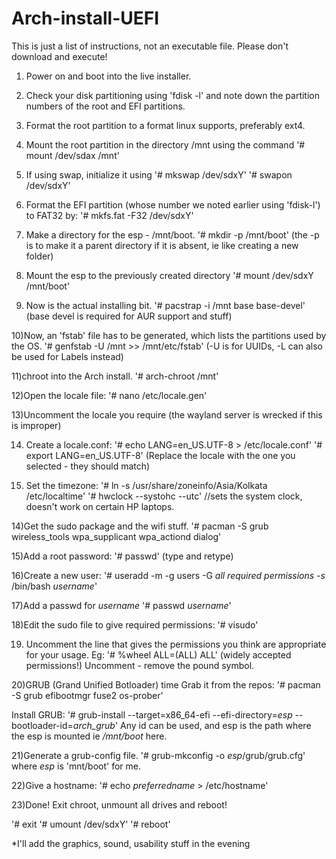 # Arch-install-UEFI
This is just a list of instructions, not an executable file. Please don't download and execute! 

1) Power on and boot into the live installer.

2) Check your disk partitioning using 'fdisk -l' and note down the partition numbers of the root and EFI partitions.

3) Format the root partition to a format linux supports, preferably ext4.

4) Mount the root partition in the directory /mnt using the command 
'# mount /dev/sdax /mnt'

5) If using swap, initialize it using 
'# mkswap /dev/sdxY'
'# swapon /dev/sdxY'

6) Format the EFI partition (whose number we noted earlier using 'fdisk-l') to FAT32 by:
'# mkfs.fat -F32 /dev/sdxY'

7) Make a directory for the esp - /mnt/boot.
'# mkdir -p /mnt/boot'
(the -p is to make it a parent directory if it is absent, ie like creating a new folder)

8) Mount the esp to the previously created directory
'# mount /dev/sdxY /mnt/boot'

9) Now is the actual installing bit.
'# pacstrap -i /mnt base base-devel'
(base devel is required for AUR support and stuff)

10)Now, an 'fstab' file has to be generated, which lists the partitions used by the OS.
'# genfstab -U /mnt >> /mnt/etc/fstab'
(-U is for UUIDs, -L can also be used for Labels instead)

11)chroot into the Arch install.
'# arch-chroot /mnt'

12)Open the locale file: 
'# nano /etc/locale.gen'

13)Uncomment the locale you require (the wayland server is wrecked if this is improper)

14) Create a locale.conf:
'# echo LANG=en_US.UTF-8 > /etc/locale.conf'
'# export LANG=en_US.UTF-8'
(Replace the locale with the one you selected - they should match)

15) Set the timezone:
'# ln -s /usr/share/zoneinfo/Asia/Kolkata /etc/localtime'
'# hwclock --systohc --utc' 
//sets the system clock, doesn't work on certain HP laptops.

14)Get the sudo package and the wifi stuff.
'# pacman -S grub wireless_tools wpa_supplicant wpa_actiond dialog'

15)Add a root password:
'# passwd'
(type and retype)

16)Create a new user:
'# useradd -m -g users -G *all required permissions -s* /bin/bash *username*'

17)Add a passwd for *username*
'# passwd *username*'

18)Edit the sudo file to give required permissions:
'# visudo'

19) Uncomment the line that gives the permissions you think are appropriate for your usage.
Eg:
'# %wheel ALL=(ALL) ALL'
(widely accepted permissions!)
Uncomment - remove the pound symbol.

20)GRUB (Grand Unified Botloader) time
Grab it from the repos: 
'# pacman -S grub efibootmgr fuse2 os-prober'

Install GRUB: 
'# grub-install --target=x86_64-efi --efi-directory=*esp* --bootloader-id=*arch_grub*'
Any id can be used, and esp is the path where the esp is mounted ie */mnt/boot* here.

21)Generate a grub-config file.
'# grub-mkconfig -o *esp*/grub/grub.cfg'
where *esp* is 'mnt/boot' for me.

22)Give a hostname:
'# echo *preferredname* > /etc/hostname'

23)Done! Exit chroot, unmount all drives and reboot!

'# exit
'# umount /dev/sdxY'
'# reboot'

*I'll add the graphics, sound, usability stuff in the evening


